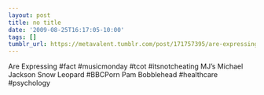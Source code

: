 ```yaml
---
layout: post
title: no title
date: '2009-08-25T16:17:05-10:00'
tags: []
tumblr_url: https://metavalent.tumblr.com/post/171757395/are-expressing-fact-musicmonday-tcot
---
```

Are Expressing #fact #musicmonday #tcot #itsnotcheating MJ’s Michael Jackson Snow Leopard #BBCPorn Pam Bobblehead #healthcare #psychology

